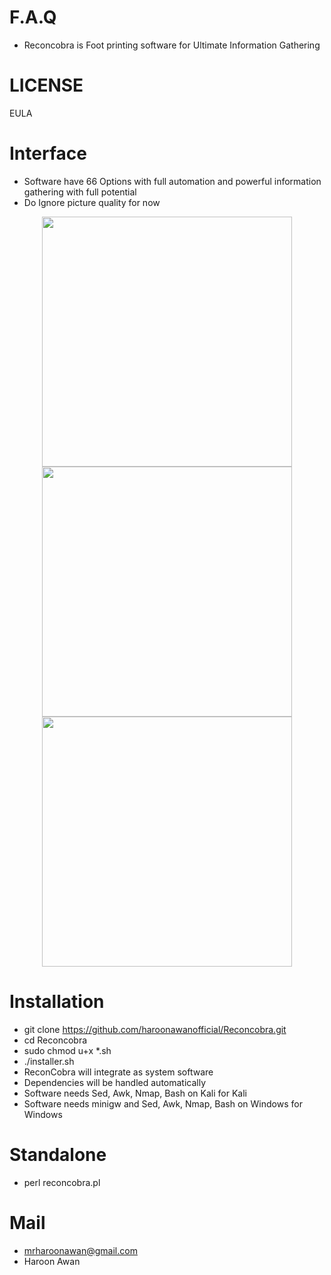 # F.A.Q
- Reconcobra is Foot printing software for Ultimate Information Gathering

# LICENSE
EULA

# Interface
- Software have 66 Options with full automation and powerful information gathering with full potential
- Do Ignore picture quality for now
<div align="center">
    <img src="http://oi65.tinypic.com/2506l1u.jpg" width="400px"</img> 
</div>

<div align="center">
    <img src="http://oi67.tinypic.com/2ezprit.jpg" width="400px"</img> 
</div>

<div align="center">
    <img src="http://oi68.tinypic.com/b6c7ll.jpg" width="400px"</img> 
</div>


# Installation
- git clone https://github.com/haroonawanofficial/Reconcobra.git
- cd Reconcobra
- sudo chmod u+x *.sh
- ./installer.sh
- ReconCobra will integrate as system software
- Dependencies will be handled automatically
- Software needs Sed, Awk, Nmap, Bash on Kali for Kali
- Software needs minigw and Sed, Awk, Nmap, Bash on Windows for Windows

# Standalone
- perl reconcobra.pl

# Mail
- mrharoonawan@gmail.com
- Haroon Awan

